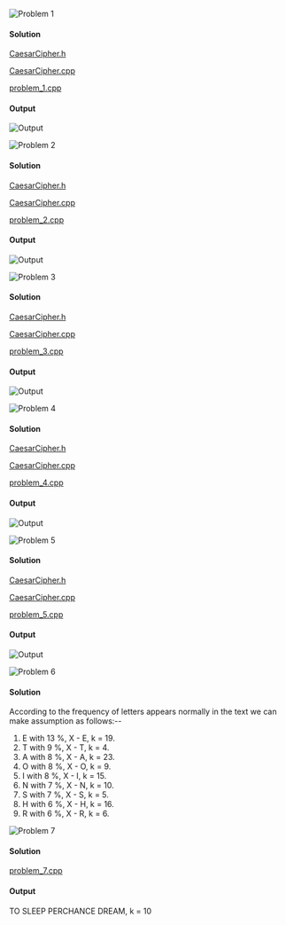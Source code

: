 ![Problem 1](https://github.com/cpp-rakesh/DiscreteMathematicsAndItsApplications/blob/master/Chapter_4_Number_Theory_And_Cryptography/4.6_Cryptography/Exercises/repo/problem_1.jpg)

#### Solution

[CaesarCipher.h](https://github.com/cpp-rakesh/DiscreteMathematicsAndItsApplications/blob/master/Chapter_4_Number_Theory_And_Cryptography/4.6_Cryptography/Exercises/repo/CaesarCipher.h)

[CaesarCipher.cpp](https://github.com/cpp-rakesh/DiscreteMathematicsAndItsApplications/blob/master/Chapter_4_Number_Theory_And_Cryptography/4.6_Cryptography/Exercises/repo/CaesarCipher.cpp)

[problem_1.cpp](https://github.com/cpp-rakesh/DiscreteMathematicsAndItsApplications/blob/master/Chapter_4_Number_Theory_And_Cryptography/4.6_Cryptography/Exercises/repo/problem_1.cpp)

#### Output
![Output](https://github.com/cpp-rakesh/DiscreteMathematicsAndItsApplications/blob/master/Chapter_4_Number_Theory_And_Cryptography/4.6_Cryptography/Exercises/repo/output_1.jpg)


![Problem 2](https://github.com/cpp-rakesh/DiscreteMathematicsAndItsApplications/blob/master/Chapter_4_Number_Theory_And_Cryptography/4.6_Cryptography/Exercises/repo/problem_2.jpg)

#### Solution

[CaesarCipher.h](https://github.com/cpp-rakesh/DiscreteMathematicsAndItsApplications/blob/master/Chapter_4_Number_Theory_And_Cryptography/4.6_Cryptography/Exercises/repo/CaesarCipher.h)

[CaesarCipher.cpp](https://github.com/cpp-rakesh/DiscreteMathematicsAndItsApplications/blob/master/Chapter_4_Number_Theory_And_Cryptography/4.6_Cryptography/Exercises/repo/CaesarCipher.cpp)

[problem_2.cpp](https://github.com/cpp-rakesh/DiscreteMathematicsAndItsApplications/blob/master/Chapter_4_Number_Theory_And_Cryptography/4.6_Cryptography/Exercises/repo/problem_2.cpp)

#### Output
![Output](https://github.com/cpp-rakesh/DiscreteMathematicsAndItsApplications/blob/master/Chapter_4_Number_Theory_And_Cryptography/4.6_Cryptography/Exercises/repo/output_2.jpg)


![Problem 3](https://github.com/cpp-rakesh/DiscreteMathematicsAndItsApplications/blob/master/Chapter_4_Number_Theory_And_Cryptography/4.6_Cryptography/Exercises/repo/problem_3.jpg)

#### Solution

[CaesarCipher.h](https://github.com/cpp-rakesh/DiscreteMathematicsAndItsApplications/blob/master/Chapter_4_Number_Theory_And_Cryptography/4.6_Cryptography/Exercises/repo/CaesarCipher.h)

[CaesarCipher.cpp](https://github.com/cpp-rakesh/DiscreteMathematicsAndItsApplications/blob/master/Chapter_4_Number_Theory_And_Cryptography/4.6_Cryptography/Exercises/repo/CaesarCipher.cpp)

[problem_3.cpp](https://github.com/cpp-rakesh/DiscreteMathematicsAndItsApplications/blob/master/Chapter_4_Number_Theory_And_Cryptography/4.6_Cryptography/Exercises/repo/problem_3.cpp)

#### Output
![Output](https://github.com/cpp-rakesh/DiscreteMathematicsAndItsApplications/blob/master/Chapter_4_Number_Theory_And_Cryptography/4.6_Cryptography/Exercises/repo/output_3.jpg)



![Problem 4](https://github.com/cpp-rakesh/DiscreteMathematicsAndItsApplications/blob/master/Chapter_4_Number_Theory_And_Cryptography/4.6_Cryptography/Exercises/repo/problem_4.jpg)

#### Solution

[CaesarCipher.h](https://github.com/cpp-rakesh/DiscreteMathematicsAndItsApplications/blob/master/Chapter_4_Number_Theory_And_Cryptography/4.6_Cryptography/Exercises/repo/CaesarCipher.h)

[CaesarCipher.cpp](https://github.com/cpp-rakesh/DiscreteMathematicsAndItsApplications/blob/master/Chapter_4_Number_Theory_And_Cryptography/4.6_Cryptography/Exercises/repo/CaesarCipher.cpp)

[problem_4.cpp](https://github.com/cpp-rakesh/DiscreteMathematicsAndItsApplications/blob/master/Chapter_4_Number_Theory_And_Cryptography/4.6_Cryptography/Exercises/repo/problem_4.cpp)

#### Output
![Output](https://github.com/cpp-rakesh/DiscreteMathematicsAndItsApplications/blob/master/Chapter_4_Number_Theory_And_Cryptography/4.6_Cryptography/Exercises/repo/output_4.jpg)


![Problem 5](https://github.com/cpp-rakesh/DiscreteMathematicsAndItsApplications/blob/master/Chapter_4_Number_Theory_And_Cryptography/4.6_Cryptography/Exercises/repo/problem_5.jpg)

#### Solution

[CaesarCipher.h](https://github.com/cpp-rakesh/DiscreteMathematicsAndItsApplications/blob/master/Chapter_4_Number_Theory_And_Cryptography/4.6_Cryptography/Exercises/repo/CaesarCipher.h)

[CaesarCipher.cpp](https://github.com/cpp-rakesh/DiscreteMathematicsAndItsApplications/blob/master/Chapter_4_Number_Theory_And_Cryptography/4.6_Cryptography/Exercises/repo/CaesarCipher.cpp)

[problem_5.cpp](https://github.com/cpp-rakesh/DiscreteMathematicsAndItsApplications/blob/master/Chapter_4_Number_Theory_And_Cryptography/4.6_Cryptography/Exercises/repo/problem_5.cpp)

#### Output
![Output](https://github.com/cpp-rakesh/DiscreteMathematicsAndItsApplications/blob/master/Chapter_4_Number_Theory_And_Cryptography/4.6_Cryptography/Exercises/repo/output_5.jpg)


![Problem 6](https://github.com/cpp-rakesh/DiscreteMathematicsAndItsApplications/blob/master/Chapter_5_Number_Theory_And_Cryptography/5.6_Cryptography/Exercises/repo/problem_6.jpg)

#### Solution
According to the frequency of letters appears normally in the text we can make assumption as follows:--
1. E with 13 %, X - E, k = 19.
2. T with  9 %, X - T, k =  4.
3. A with  8 %, X - A, k = 23.
4. O with  8 %, X - O, k =  9.
5. I with  8 %, X - I, k = 15.
6. N with  7 %, X - N, k = 10.
7. S with  7 %, X - S, k =  5.
8. H with  6 %, X - H, k = 16.
9. R with  6 %, X - R, k =  6.


![Problem 7](https://github.com/cpp-rakesh/DiscreteMathematicsAndItsApplications/blob/master/Chapter_4_Number_Theory_And_Cryptography/4.6_Cryptography/Exercises/repo/problem_7.jpg)

#### Solution
[problem_7.cpp](https://github.com/cpp-rakesh/DiscreteMathematicsAndItsApplications/blob/master/Chapter_4_Number_Theory_And_Cryptography/4.6_Cryptography/Exercises/repo/problem_7.cpp)

#### Output
TO SLEEP PERCHANCE DREAM, k = 10
